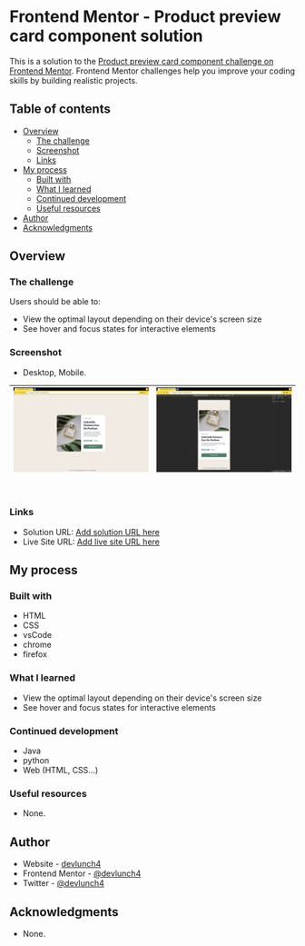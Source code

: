 # Frontend Mentor - Product preview card component solution

This is a solution to the [Product preview card component challenge on Frontend Mentor](https://www.frontendmentor.io/challenges/product-preview-card-component-GO7UmttRfa). Frontend Mentor challenges help you improve your coding skills by building realistic projects. 

## Table of contents

- [Overview](#overview)
  - [The challenge](#the-challenge)
  - [Screenshot](#screenshot)
  - [Links](#links)
- [My process](#my-process)
  - [Built with](#built-with)
  - [What I learned](#what-i-learned)
  - [Continued development](#continued-development)
  - [Useful resources](#useful-resources)
- [Author](#author)
- [Acknowledgments](#acknowledgments)


## Overview

### The challenge

Users should be able to:

- View the optimal layout depending on their device's screen size
- See hover and focus states for interactive elements

### Screenshot

- Desktop, Mobile.


![Desktop](./screenshot_desktop.png) |![Mobile](./screenshot_mobile.png)
--- | --- |

<br>

### Links

- Solution URL: [Add solution URL here](https://www.frontendmentor.io/solutions/product-preview-card-component-gWvjXMwxqU)
- Live Site URL: [Add live site URL here](https://devlunch4.github.io/product-preview-card-component_frontend_mentor/index.html)

## My process

### Built with

- HTML
- CSS  
- vsCode
- chrome
- firefox

### What I learned

- View the optimal layout depending on their device's screen size
- See hover and focus states for interactive elements

### Continued development

- Java
- python
- Web (HTML, CSS...)

### Useful resources

- None.

## Author

- Website - [devlunch4](https://github.com/devlunch4)
- Frontend Mentor - [@devlunch4](https://www.frontendmentor.io/profile/devlunch4)
- Twitter - [@devlunch4](https://www.twitter.com/devlunch4)

## Acknowledgments

- None.